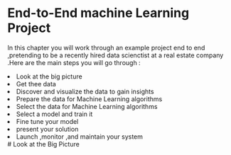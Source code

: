 # End-to-End machine Learning Project
In this chapter you will work through an example project end to end ,pretending to be a recently hired data scienctist at a real estate company .Here are the main steps you will go through :
<li>Look at the big picture </li>
<li>Get thee data </li>
<li>Discover and visualize the data to gain insights</li>
<li>Prepare the data for Machine Learning algorithms </li>
<li>Select the data for Machine Learning algorithms </li>
<li>Select a model and train it </li>
<li>Fine tune your model </li>
<li>present your solution</li>
<li>Launch ,monitor ,and maintain your system</li>
# Look at the Big Picture 
